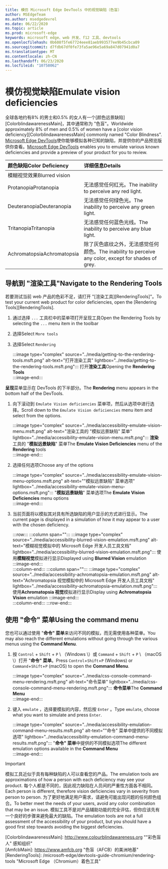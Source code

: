 ```yaml
---
title: 模仿 Microsoft Edge DevTools 中的视觉缺陷（色盲）
author: MSEdgeTeam
ms.author: msedgedevrel
ms.date: 06/22/2020
ms.topic: article
ms.prod: microsoft-edge
keywords: microsoft edge、web 开发、f12 工具、devtools
ms.openlocfilehash: 0b608f5fe67724eee81aeb993577ee9b45cbca09
ms.sourcegitcommit: d7fdb67df0fe73fa5ae96e5a69a847d07941d0a7
ms.translationtype: MT
ms.contentlocale: zh-CN
ms.lasthandoff: 06/23/2020
ms.locfileid: "10758062"
---
```

# <span data-ttu-id="6f3c8-103">模仿视觉缺陷</span><span class="sxs-lookup"><span data-stu-id="6f3c8-103">Emulate vision deficiencies</span></span>

<span data-ttu-id="6f3c8-104">全球各地约有8% 的男士和0.5% 的女人有一个[颜色远景缺陷][ColorblindawarenessMain]，其中通常称为 "色盲"。</span><span class="sxs-lookup"><span data-stu-id="6f3c8-104">Worldwide approximately 8% of men and 0.5% of women have a [color vision deficiency][ColorblindawarenessMain] commonly named "Color Blindness".</span></span>  <span data-ttu-id="6f3c8-105">[Microsoft Edge DevTools][MicrosoftEdgeDevTools]使你能够模拟各种已知的缺陷，并提供你的产品预览版供你查看。</span><span class="sxs-lookup"><span data-stu-id="6f3c8-105">[Microsoft Edge DevTools][MicrosoftEdgeDevTools] enables you to emulate various known deficiencies and provide a preview of your product for you to review.</span></span>  

| <span data-ttu-id="6f3c8-106">颜色缺陷</span><span class="sxs-lookup"><span data-stu-id="6f3c8-106">Color Deficiency</span></span> | <span data-ttu-id="6f3c8-107">详细信息</span><span class="sxs-lookup"><span data-stu-id="6f3c8-107">Details</span></span> |  
|:--- |:--- |  
| <span data-ttu-id="6f3c8-108">模糊视觉效果</span><span class="sxs-lookup"><span data-stu-id="6f3c8-108">Blurred vision</span></span> |  |   
| <span data-ttu-id="6f3c8-109">Protanopia</span><span class="sxs-lookup"><span data-stu-id="6f3c8-109">Protanopia</span></span> | <span data-ttu-id="6f3c8-110">无法感觉任何红光。</span><span class="sxs-lookup"><span data-stu-id="6f3c8-110">The inability to perceive any red light.</span></span> |  
| <span data-ttu-id="6f3c8-111">Deuteranopia</span><span class="sxs-lookup"><span data-stu-id="6f3c8-111">Deuteranopia</span></span> | <span data-ttu-id="6f3c8-112">无法感觉任何绿色光。</span><span class="sxs-lookup"><span data-stu-id="6f3c8-112">The inability to perceive any green light.</span></span> |  
| <span data-ttu-id="6f3c8-113">Tritanopia</span><span class="sxs-lookup"><span data-stu-id="6f3c8-113">Tritanopia</span></span> | <span data-ttu-id="6f3c8-114">无法感觉任何蓝色光线。</span><span class="sxs-lookup"><span data-stu-id="6f3c8-114">The inability to perceive any blue light.</span></span> |  
| <span data-ttu-id="6f3c8-115">Achromatopsia</span><span class="sxs-lookup"><span data-stu-id="6f3c8-115">Achromatopsia</span></span> | <span data-ttu-id="6f3c8-116">除了灰色底纹之外，无法感觉任何颜色。</span><span class="sxs-lookup"><span data-stu-id="6f3c8-116">The inability to perceive any color, except for shades of grey.</span></span> |  

## <span data-ttu-id="6f3c8-117">导航到 "渲染工具"</span><span class="sxs-lookup"><span data-stu-id="6f3c8-117">Navigate to the Rendering Tools</span></span>  

<span data-ttu-id="6f3c8-118">若要测试当前 web 产品的色彩不足，请打开 "[渲染工具][RenderingTools]"。</span><span class="sxs-lookup"><span data-stu-id="6f3c8-118">To test your current web product for color deficiencies, open the [Rendering Tools][RenderingTools].</span></span>  

1.  <span data-ttu-id="6f3c8-119">通过选择 `...` 工具栏中的菜单项打开呈现工具</span><span class="sxs-lookup"><span data-stu-id="6f3c8-119">Open the Rendering Tools by selecting the `...` menu item in the toolbar</span></span>  
1.  <span data-ttu-id="6f3c8-120">选择</span><span class="sxs-lookup"><span data-stu-id="6f3c8-120">Select</span></span> `More tools`  
1.  <span data-ttu-id="6f3c8-121">选择</span><span class="sxs-lookup"><span data-stu-id="6f3c8-121">Select</span></span> `Rendering`  
    
    :::image type="complex" source="../media/getting-to-the-rendering-tools.msft.png" alt-text="打开渲染工具" lightbox="../media/getting-to-the-rendering-tools.msft.png":::
       <span data-ttu-id="6f3c8-123">打开**渲染工具**</span><span class="sxs-lookup"><span data-stu-id="6f3c8-123">Opening the **Rendering Tools**</span></span>  
    :::image-end:::  

<span data-ttu-id="6f3c8-124">**呈现**菜单显示在 DevTools 的下半部分。</span><span class="sxs-lookup"><span data-stu-id="6f3c8-124">The **Rendering** menu appears in the bottom half of the DevTools.</span></span>  

1.  <span data-ttu-id="6f3c8-125">向下滚动到 `Emulate Vision deficiencies` 菜单项，然后从选项中进行选择。</span><span class="sxs-lookup"><span data-stu-id="6f3c8-125">Scroll down to the `Emulate Vision deficiencies` menu item and select from the options.</span></span>  
    
    :::image type="complex" source="../media/accessibility-emulate-vision-menu.msft.png" alt-text="渲染工具的 "模拟远景缺陷" 菜单" lightbox="../media/accessibility-emulate-vision-menu.msft.png":::
       <span data-ttu-id="6f3c8-127">**渲染**工具的 "**模拟远景缺陷**" 菜单</span><span class="sxs-lookup"><span data-stu-id="6f3c8-127">The **Emulate Vision Deficiencies** menu of the **Rendering** tools</span></span>  
    :::image-end:::  
    
1.  <span data-ttu-id="6f3c8-128">选择任何选项</span><span class="sxs-lookup"><span data-stu-id="6f3c8-128">Choose any of the options</span></span>  
    
    :::image type="complex" source="../media/accessibility-emulate-vision-menu-options.msft.png" alt-text=""模拟远景缺陷" 菜单选项" lightbox="../media/accessibility-emulate-vision-menu-options.msft.png":::
       <span data-ttu-id="6f3c8-130">"**模拟远景缺陷**" 菜单选项</span><span class="sxs-lookup"><span data-stu-id="6f3c8-130">The **Emulate Vision Deficiencies** menu options</span></span>  
    :::image-end:::  
    
1.  <span data-ttu-id="6f3c8-131">当前页面将以模拟其对具有所选缺陷的用户显示的方式进行显示。</span><span class="sxs-lookup"><span data-stu-id="6f3c8-131">The current page is displayed in a simulation of how it may appear to a user with the chosen deficiency.</span></span>  

    :::row:::
       :::column span="":::
          :::image type="complex" source="../media/accessibility-blurred-vision-emulation.msft.png" alt-text="模糊视觉模拟中的 Microsoft Edge 开发人员工具文档" lightbox="../media/accessibility-blurred-vision-emulation.msft.png":::
             <span data-ttu-id="6f3c8-133">使用**模糊视觉**模拟进行显示</span><span class="sxs-lookup"><span data-stu-id="6f3c8-133">Displayed using **Blurred Vision** emulation</span></span>  
          :::image-end:::  
       :::column-end:::
       :::column span="":::
          :::image type="complex" source="../media/accessibility-achromatopsia-emulation.msft.png" alt-text="Achromatopsia 视觉模拟中的 Microsoft Edge 开发人员工具文档" lightbox="../media/accessibility-achromatopsia-emulation.msft.png":::
             <span data-ttu-id="6f3c8-135">使用**Achromatopsia 视觉**模拟进行显示</span><span class="sxs-lookup"><span data-stu-id="6f3c8-135">Display using **Achromatopsia Vision** emulation</span></span> :::image-end:::  
       :::column-end:::
    :::row-end:::
    
## <span data-ttu-id="6f3c8-136">使用 "命令" 菜单</span><span class="sxs-lookup"><span data-stu-id="6f3c8-136">Using the command menu</span></span>  

<span data-ttu-id="6f3c8-137">您也可以通过使用 "**命令" 菜单**来访问不同的模拟，而无需使用各种菜单。</span><span class="sxs-lookup"><span data-stu-id="6f3c8-137">You may also reach the different emulations without going through the various menus using the **Command Menu**.</span></span>  

1.  <span data-ttu-id="6f3c8-138">按 `Control` + `Shift` + `P` \ （Windows \）或 `Command` + `Shift` + `P` \ （macOS \）打开 "**命令" 菜单**。</span><span class="sxs-lookup"><span data-stu-id="6f3c8-138">Press `Control`+`Shift`+`P` \(Windows\) or `Command`+`Shift`+`P` \(macOS\) to open the **Command Menu**.</span></span>  
    
    :::image type="complex" source="../media/css-console-command-menu-rendering.msft.png" alt-text="命令菜单" lightbox="../media/css-console-command-menu-rendering.msft.png":::
       <span data-ttu-id="6f3c8-140">**命令菜单**</span><span class="sxs-lookup"><span data-stu-id="6f3c8-140">The **Command Menu**</span></span>  
    :::image-end:::  
    
1.  <span data-ttu-id="6f3c8-141">键入 `emulate` ，选择要模拟的内容，然后按 `Enter` 。</span><span class="sxs-lookup"><span data-stu-id="6f3c8-141">Type `emulate`, choose what you want to simulate and press `Enter`.</span></span>  
    
    :::image type="complex" source="../media/accessibility-emulation-command-menu-results.msft.png" alt-text=""命令" 菜单中提供的不同模拟选项" lightbox="../media/accessibility-emulation-command-menu-results.msft.png":::
       <span data-ttu-id="6f3c8-143">"**命令" 菜单**中提供的不同模拟选项</span><span class="sxs-lookup"><span data-stu-id="6f3c8-143">The different emulation options available in the **Command Menu**</span></span>  
    :::image-end:::  
    
> [!IMPORTANT]
> <span data-ttu-id="6f3c8-144">模拟工具近似于具有每种缺陷的人可以查看您的产品。</span><span class="sxs-lookup"><span data-stu-id="6f3c8-144">The emulation tools are approximations of how a person with each deficiency may see your product.</span></span>  <span data-ttu-id="6f3c8-145">每个人都是不同的，因此视力缺陷在人员间的严重性方面各不相同。</span><span class="sxs-lookup"><span data-stu-id="6f3c8-145">Each person is different, therefore vision deficiencies vary in severity from person to person.</span></span>  <span data-ttu-id="6f3c8-146">为了更好地满足用户需求，请避免可能出现问题的任何颜色组合。</span><span class="sxs-lookup"><span data-stu-id="6f3c8-146">To better meet the needs of your users, avoid any color combination that may be an issue.</span></span>  <span data-ttu-id="6f3c8-147">模拟工具不是对产品辅助功能的完全评估，但你应该先有一个良好的步骤来避免最大的缺陷。</span><span class="sxs-lookup"><span data-stu-id="6f3c8-147">The emulation tools are not a full assessment of the accessibility of your product, but you should have a good first step towards avoiding the biggest deficiencies.</span></span>  

<!-- links -->  

[MicrosoftEdgeDevTools]: /microsoft-edge/devtools-guide-chromium "Microsoft Edge （Chromium）开发人员工具"  
[ColorblindawarenessMain]: http://www.colourblindawareness.org ""彩色盲人" 感知组织"  
[AmfcbMain]: https://www.amfcb.org "色盲（AFCB）的美洲地基"  
[RenderingTools]: /microsoft-edge/devtools-guide-chromium/rendering-tools "Microsoft Edge （Chromium）着色工具"  
